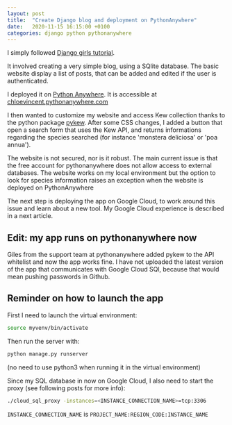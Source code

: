 ```yaml
---
layout: post
title:  "Create Django blog and deployment on PythonAnywhere"
date:   2020-11-15 16:15:00 +0100
categories: django python pythonanywhere
---
```


I simply followed [Django girls tutorial][django-girls]. 

It involved creating a very simple blog, using a SQlite database. The basic website display a list of posts, that can be added and edited if the user is authenticated. 

I deployed it on [Python Anywhere][pythonanywhere]. It is accessible at [chloevincent.pythonanywhere.com][cvpa]

I then wanted to customize my website and access Kew collection thanks to the python package [pykew][pykew]. After some CSS changes, I added a button that open a search form that uses the Kew API, and returns informations regarding the species searched (for instance 'monstera deliciosa' or 'poa annua'). 

The website is not secured, nor is it robust. 
The main current issue is that the free account for pythonanywhere does not allow access to external databases. 
The website works on my local environment but the option to look for species information raises an exception when the website is deployed on PythonAnywhere

The next step is deploying the app on Google Cloud, to work around this issue and learn about a new tool. My Google Cloud experience is described in a next article. 

## Edit: my app runs on pythonanywhere now

Giles from the support team at pythonanywhere added pykew to the API whitelist and now the app works fine. 
I have not uploaded the latest version of the app that communicates with Google Cloud SQl, because that would mean pushing passwords in Github.

## Reminder on how to launch the app
First I need to launch the virtual environment:
```sh
source myvenv/bin/activate
```

Then run the server with: 
```sh
python manage.py runserver
```
(no need to use python3 when running it in the virtual environment)

Since my SQL database in now on Google Cloud, I also need to start the proxy (see following posts for more info):
```sh
./cloud_sql_proxy -instances=<INSTANCE_CONNECTION_NAME>=tcp:3306
```
`INSTANCE_CONNECTION_NAME` is `PROJECT_NAME:REGION_CODE:INSTANCE_NAME`



[pythonanywhere]:https://pythonanywhere.com
[pykew]:https://pypi.org/project/pykew/
[django-girls]:https://tutorial.djangogirls.org/en/
[cvpa]:https://chloevincent.pythonanywhere.com